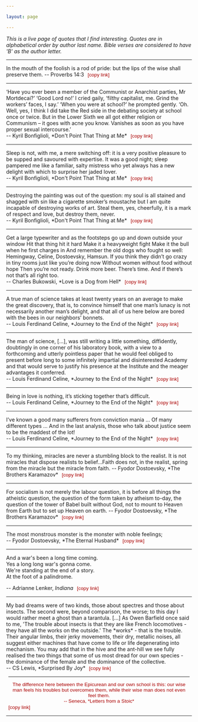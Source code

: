 ```yaml
---

layout: page

---
```


<style>
button {
    background-color: Transparent;
    background-repeat:no-repeat;
    border: none;
    cursor:pointer; overflow: hidden;
    outline:none;
    color: #a00;
}
button:focus{
   color:#595959;
}
</style>

<script>
function Copy(id){
navigator.clipboard.writeText("https://carlosoliver.co/misc/quotes.html#" + id);
console.log("https://carlosoliver.co/misc/quotes.html#" + id);
}

</script>

*This is a live page of quotes that I find interesting. Quotes are in alphabetical order by author last name. Bible verses are considered to have 'B' as the author letter.*

---

<div id="proverbs-mouth">
</div>
In the mouth of the foolish is a rod of pride: but the lips of the wise shall preserve them.  
-- Proverbs 14:3 <button onclick="Copy('proverbs-mouth')">[copy link]</button>

---

<div id='bonfi-comm'></div>
‘Have you ever been a member of the Communist or Anarchist parties, Mr Mortdecai?’ ‘Good Lord no!’ I cried gaily, ‘filthy capitalist, me. Grind the workers’ faces, I say.’ ‘When you were at school?’ he prompted gently. ‘Oh. Well, yes, I think I did take the Red side in the debating society at school once or twice. But in the Lower Sixth we all got either religion or Communism – it goes with acne you know. Vanishes as soon as you have proper sexual intercourse.’<br>
-- Kyril Bonfiglioli, *Don't Point That Thing at Me* <button onclick="Copy('bonfi-comm')">[copy link]</button>

---

<div id='bonfi-sleep'></div>
Sleep is not, with me, a mere switching off: it is a very positive pleasure to be supped and savoured with expertise. It was a good night; sleep pampered me like a familiar, salty mistress who yet always has a new delight with which to surprise her jaded lover.<br>
-- Kyril Bonfiglioli, *Don't Point That Thing at Me* <button onclick="Copy('bonfi-sleep')">[copy link]</button>

---

<div id='bonfi-art'></div>
Destroying the painting was out of the question: my soul is all stained and shagged with sin like a cigarette smoker’s moustache but I am quite incapable of destroying works of art. Steal them, yes, cheerfully, it is a mark of respect and love, but destroy them, never.<br>
-- Kyril Bonfiglioli, *Don't Point That Thing at Me* <button onclick="Copy('bonfi-art')">[copy link]</button>

---

<div id="buk-typewriter">
</div>
Get a large typewriter and as the footsteps go up and down outside your window Hit that thing hit it hard Make it a heavyweight fight Make it the bull when he first charges in And remember the old dogs who fought so well: Hemingway, Celine, Dostoevsky, Hamsun. If you think they didn’t go crazy in tiny rooms just like you’re doing now Without women without food without hope Then you’re not ready. Drink more beer. There’s time. And if there’s not that’s all right too.<br>
-- Charles Bukowski, *Love is a Dog from Hell* <button onClick="Copy('buk-typewriter')">[copy link]</button>

---

<div id="celine-science">
</div>
A true man of science takes at least twenty years on an average to make the great discovery, that is, to convince himself that one man’s lunacy is not necessarily another man’s delight, and that all of us here below are bored with the bees in our neighbors’ bonnets.<br>
-- Louis Ferdinand Celine, *Journey to the End of the Night* <button onClick="Copy('celine-science')">[copy link]</button>

---

<div id="celine-academy">
</div>
The man of science, [...], was still writing a little something, diffidently, doubtingly in one corner of his laboratory book, with a view to a forthcoming and utterly pointless paper that he would feel obliged to present before long to some infinitely impartial and disinterested Academy and that would serve to justify his presence at the Institute and the meager advantages it conferred.<br>
-- Louis Ferdinand Celine, *Journey to the End of the Night* <button onClick="Copy('celine-academy')">[copy link]</button>

---

<div id="celine-love">
</div>
Being in love is nothing, it’s sticking together that’s difficult.<br>
-- Louis Ferdinand Celine, *Journey to the End of the Night* <button onClick="Copy('celine-love')">[copy link]</button>

---

<div id="celine-mania">
</div>
I’ve known a good many sufferers from conviction mania … Of many different types … And in the last analysis, those who talk about justice seem to be the maddest of the lot!<br>
-- Louis Ferdinand Celine, *Journey to the End of the Night* <button onClick="Copy('celine-mania')">[copy link]</button>

---


<div id="dost-miracles">
</div>
To my thinking, miracles are never a stumbling block to the realist. It is not miracles that dispose realists to belief...Faith does not, in the realist, spring from the miracle but the miracle from faith.  
-- Fyodor Dostoevsky, *The Brothers Karamazov* <button onclick="Copy('dost-miracles')">[copy link]</button>

---

<div id="dost-socialism">
</div>
For socialism is not merely the labour question, it is before all things the atheistic question, the question of the form taken by atheism to-day, the question of the tower of Babel built without God, not to mount to Heaven from Earth but to set up Heaven on earth.  
-- Fyodor Dostoevsky, *The Brothers Karamazov* <button onclick="Copy('dost-socialism')">[copy link]</button>

---

<div id="dost-monster">
</div>
The most monstrous monster is the monster with noble feelings;<br>
-- Fyodor Dostoevsky, *The Eternal Husband* <button onclick="Copy('dost-monster')">[copy link]</button>

---

<div id="lenker-indiana">
</div>
And a war's been a long time coming.<br>
Yes a long long war's gonna come.<br>
We're standing at the end of a story.<br>
At the foot of a palindrome.

-- Adrianne Lenker, *Indiana* <button onclick="Copy('lenker-indiana')">[copy link]</button>

---


<div id="cs-insects">
</div>
My bad dreams were of two kinds, those about spectres and those about insects. The second were, beyond comparison, the worse; to this day I would rather meet a ghost than a tarantula. [...] As Owen Barfield once said to me, 'The trouble about insects is that they are like French locomotives - they have all the works on the outside.' The *works* - that is the trouble. Their angular limbs, their jerky movements, their dry, metallic noises, all suggest either machines that have come to life or life degenerating into mechanism. You may add that in the hive and the ant-hill we see fully realised the two things that some of us most dread for our own species - the dominance of the female and the dominance of the collective.<br>
-- CS Lewis, *Surprised By Joy* <button onclick="Copy('cs-insects')">[copy link]<button>

---

<div id="seneca-epic"></div>
The difference here between the Epicurean and our own school is this: our wise man feels his troubles but overcomes them, while their wise man does not even feel them.<br>
-- Seneca, *Letters from a Stoic* <button onclick="Copy('seneca-epic')">[copy link]</button>

---
